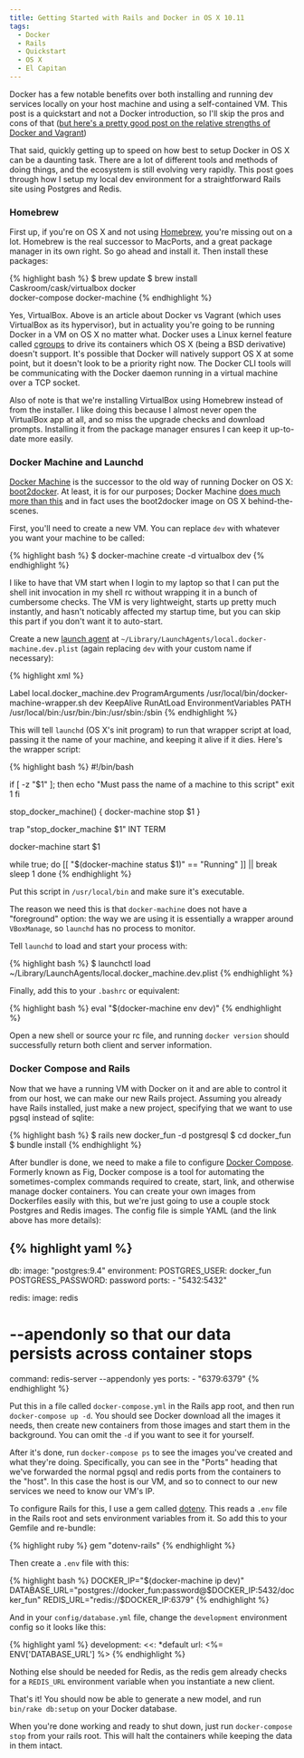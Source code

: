```yaml
---
title: Getting Started with Rails and Docker in OS X 10.11
tags:
  - Docker
  - Rails
  - Quickstart
  - OS X
  - El Capitan
---
```


Docker has a few notable benefits over both installing and running dev services locally on
your host machine and using a self-contained VM. This post is a quickstart and not a
Docker introduction, so I'll skip the pros and cons of that ([but here's a pretty good
post on the relative strengths of Docker and Vagrant][1])

That said, quickly getting up to speed on how best to setup Docker in OS X can be a
daunting task.  There are a lot of different tools and methods of doing things, and the
ecosystem is still evolving very rapidly. This post goes through how I setup my local dev
environment for a straightforward Rails site using Postgres and Redis.

### Homebrew
First up, if you're on OS X and not using [Homebrew](http://brew.sh), you're
missing out on a lot. Homebrew is the real successor to MacPorts, and a great package
manager in its own right. So go ahead and install it. Then install these packages:

{% highlight bash %}
$ brew update
$ brew install Caskroom/cask/virtualbox docker \
	docker-compose docker-machine
{% endhighlight %}

Yes, VirtualBox. Above is an article about Docker vs Vagrant (which uses VirtualBox as its
hypervisor), but in actuality you're going to be running Docker in a VM on OS X no matter
what. Docker uses a Linux kernel feature called
[cgroups](https://en.wikipedia.org/wiki/Cgroups) to drive its containers which OS X (being
a BSD derivative) doesn't support. It's possible that Docker will natively support OS X at
some point, but it doesn't look to be a priority right now. The Docker CLI tools will be
communicating with the Docker daemon running in a virtual machine over a TCP socket.

Also of note is that we're installing VirtualBox using Homebrew instead of from the
installer. I like doing this because I almost never open the VirtualBox app at all, and so
miss the upgrade checks and download prompts. Installing it from the package manager
ensures I can keep it up-to-date more easily.

### Docker Machine and Launchd
[Docker Machine](https://github.com/docker/machine) is the
successor to the old way of running Docker on OS X: [boot2docker](http://boot2docker.io/).
At least, it is for our purposes; Docker Machine [does much more than
this](https://docs.docker.com/machine/) and in fact uses the boot2docker image on OS X
behind-the-scenes.

First, you'll need to create a new VM. You can replace `dev` with whatever you want your
machine to be called:

{% highlight bash %}
$ docker-machine create -d virtualbox dev
{% endhighlight %}

I like to have that VM start when I login to my laptop so that I can put the shell init
invocation in my shell rc without wrapping it in a bunch of cumbersome checks. The VM is
very lightweight, starts up pretty much instantly, and hasn't noticably affected my
startup time, but you can skip this part if you don't want it to auto-start.

Create a new [launch agent][2] at `~/Library/LaunchAgents/local.docker-machine.dev.plist`
(again replacing `dev` with your custom name if necessary):

{% highlight xml %}
<?xml version="1.0" encoding="UTF-8"?>
<!DOCTYPE plist PUBLIC "-//Apple//DTD PLIST 1.0//EN" "http://www.apple.com/DTDs/PropertyList-1.0.dtd">
<plist version="1.0">
	<dict>
		<key>Label</key>
		<string>local.docker_machine.dev</string>
		<key>ProgramArguments</key>
		<array>
			<string>/usr/local/bin/docker-machine-wrapper.sh</string>
			<!-- Change to your machine name -->
			<string>dev</string>
		</array>
		<key>KeepAlive</key>
		<true/>
		<key>RunAtLoad</key>
		<true/>
		<key>EnvironmentVariables</key>
		<dict>
			<key>PATH</key>
			<string>/usr/local/bin:/usr/bin:/bin:/usr/sbin:/sbin</string>
		</dict>
	</dict>
</plist>
{% endhighlight %}

This will tell `launchd` (OS X's init program) to run that wrapper script at load, passing
it the name of your machine, and keeping it alive if it dies. Here's the wrapper script:

{% highlight bash %}
#!/bin/bash

if [ -z "$1" ]; then
	echo "Must pass the name of a machine to this script"
	exit 1
fi

stop_docker_machine() {
	docker-machine stop $1
}

trap "stop_docker_machine $1" INT TERM

docker-machine start $1

while true; do
	[[ "$(docker-machine status $1)" == "Running" ]] || break
	sleep 1
done
{% endhighlight %}

Put this script in `/usr/local/bin` and make sure it's executable.

The reason we need this is that `docker-machine` does not have a "foreground" option: the
way we are using it is essentially a wrapper around `VBoxManage`, so `launchd` has no
process to monitor.

Tell `launchd` to load and start your process with:

{% highlight bash %}
$ launchctl load ~/Library/LaunchAgents/local.docker_machine.dev.plist
{% endhighlight %}

Finally, add this to your `.bashrc` or equivalent:

{% highlight bash %}
eval "$(docker-machine env dev)"
{% endhighlight %}

Open a new shell or source your rc file, and running `docker version` should successfully
return both client and server information.

### Docker Compose and Rails
Now that we have a running VM with Docker on it and are able to control it from our host,
we can make our new Rails project. Assuming you already have Rails installed, just make a
new project, specifying that we want to use pgsql instead of sqlite:

{% highlight bash %}
$ rails new docker_fun -d postgresql
$ cd docker_fun
$ bundle install
{% endhighlight %}

After bundler is done, we need to make a file to configure [Docker
Compose](https://docs.docker.com/compose/). Formerly known as Fig, Docker compose is a
tool for automating the sometimes-complex commands required to create, start, link, and
otherwise manage docker containers. You can create your own images from Dockerfiles easily
with this, but we're just going to use a couple stock Postgres and Redis images. The
config file is simple YAML (and the link above has more details):

{% highlight yaml %}
---
db:
  image: "postgres:9.4"
  environment:
    POSTGRES_USER: docker_fun
    POSTGRESS_PASSWORD: password
  ports:
    - "5432:5432"

redis:
  image: redis
  # --apendonly so that our data persists across container stops
  command: redis-server --appendonly yes
  ports:
    - "6379:6379"
{% endhighlight %}

Put this in a file called `docker-compose.yml` in the Rails app root, and then run
`docker-compose up -d`. You should see Docker download all the images it needs, then
create new containers from those images and start them in the background. You can omit the
`-d` if you want to see it for yourself.

After it's done, run `docker-compose ps` to see the images you've created and what they're
doing. Specifically, you can see in the "Ports" heading that we've forwarded the normal
pgsql and redis ports from the containers to the "host". In this case the host is our VM,
and so to connect to our new services we need to know our VM's IP.

To configure Rails for this, I use a gem called
[dotenv](https://github.com/bkeepers/dotenv). This reads a `.env` file in the Rails root
and sets environment variables from it. So add this to your Gemfile and re-bundle:

{% highlight ruby %}
gem "dotenv-rails"
{% endhighlight %}

Then create a `.env` file with this:

{% highlight bash %}
DOCKER_IP="$(docker-machine ip dev)"
DATABASE_URL="postgres://docker_fun:password@$DOCKER_IP:5432/docker_fun"
REDIS_URL="redis://$DOCKER_IP:6379"
{% endhighlight %}

And in your `config/database.yml` file, change the `development` environment config so it
looks like this:

{% highlight yaml %}
development:
  <<: *default
  url: <%= ENV['DATABASE_URL'] %>
{% endhighlight %}

Nothing else should be needed for Redis, as the redis gem already checks for a `REDIS_URL`
environment variable when you instantiate a new client.

That's it! You should now be able to generate a new model, and run `bin/rake db:setup` on
your Docker database.

When you're done working and ready to shut down, just run `docker-compose stop` from your
rails root. This will halt the containers while keeping the data in them intact.

[1]: https://medium.com/@_marcos_otero/docker-vs-vagrant-582135beb623#.725omahj9
[2]: https://developer.apple.com/library/mac/documentation/MacOSX/Conceptual/BPSystemStartup/Chapters/CreatingLaunchdJobs.html

